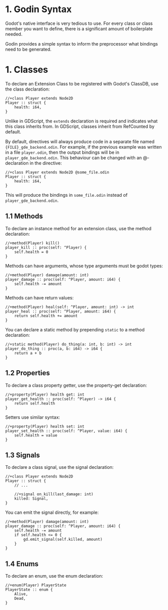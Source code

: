 # 1. Godin Syntax

Godot's native interface is very tedious to use. For every class or class member you want to define, there is a significant amount of boilerplate needed.

Godin provides a simple syntax to inform the preprocessor what bindings need to be generated.

# 1. Classes

To declare an Extension Class to be registered with Godot's ClassDB, use the class declaration:

    //+class Player extends Node2D
    Player :: struct {
        health: i64,
    }

Unlike in GDScript, the `extends` declaration is required and indicates what this class inherits from. In GDScript, classes inherit from RefCounted by default.

By default, directives will always produce code in a separate file named `{FILE}_gde_backend.odin`. For example, if the previous example was written in a file `player.odin`, then the output bindings will be in `player_gde_backend.odin`. This behaviour can be changed with an @-declaration in the directive:

    //+class Player extends Node2D @some_file.odin
    Player :: struct {
        health: i64,
    }

This will produce the bindings in `some_file.odin` instead of `player_gde_backend.odin`.

## 1.1 Methods

To declare an instance method for an extension class, use the method declaration:

    //+method(Player) kill()
    player_kill :: proc(self: ^Player) {
        self.health = 0
    }

Methods can have arguments, whose type arguments must be godot types:

    //+method(Player) damage(amount: int)
    player_damage :: proc(self: ^Player, amount: i64) {
        self.health -= amount
    }

Methods can have return values:

    //+method(Player) heal(self: ^Player, amount: int) -> int
    player_heal :: proc(self: ^Player, amount: i64) {
        return self.health += amount
    }

You can declare a static method by prepending `static` to a method declaration:

    //+static method(Player) do_thing(a: int, b: int) -> int
    player_do_thing :: proc(a, b: i64) -> i64 {
        return a + b
    }

## 1.2 Properties

To declare a class property getter, use the property-get declaration:

    //+property(Player) health get: int
    player_get_health :: proc(self: ^Player) -> i64 {
        return self.health
    }

Setters use similar syntax:

    //+property(Player) health set: int
    player_set_health :: proc(self: ^Player, value: i64) {
        self.health = value
    }

## 1.3 Signals

To declare a class signal, use the signal declaration:

    //+class Player extends Node2D
    Player :: struct {
        // ...

        //+signal on_kill(last_damage: int)
        killed: Signal,
    }

You can emit the signal directly, for example:

    //+method(Player) damage(amount: int)
    player_damage :: proc(self: ^Player, amount: i64) {
        self.health -= amount
        if self.health <= 0 {
            gd.emit_signal(self.killed, amount)
        }
    }

## 1.4 Enums

To declare an enum, use the enum declaration:

    //+enum(Player) PlayerState
    PlayerState :: enum {
        Alive,
        Dead,
    }
